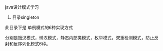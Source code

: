java设计模式学习

 1. 目录singleton
 
 此目录下是 单例模式的6种实现方式
 
 分别是饿汉模式，懒汉模式，静态内部类模式，枚举模式，双重检测模式，防止反射和反序列化模式6种。 
